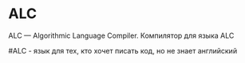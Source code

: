 # ALC
ALC — Algorithmic Language Compiler. Компилятор для языка ALC


#ALC - язык для тех, кто хочет писать код, но не знает английский

